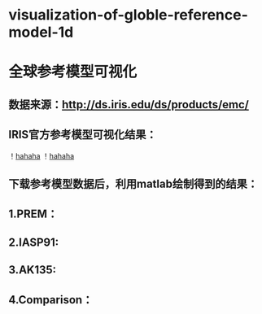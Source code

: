 # visualization-of-globle-reference-model-1d
# 全球参考模型可视化
## 数据来源：http://ds.iris.edu/ds/products/emc/
## IRIS官方参考模型可视化结果：
！[hahaha](C:\Users\limin\Pictures\butterfly.jpg)
！[hahaha](C:\Users\limin\Pictures\butterfly.jpg)
## 下载参考模型数据后，利用matlab绘制得到的结果：
## 1.PREM：
## 2.IASP91:
## 3.AK135:
## 4.Comparison：
